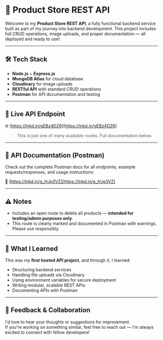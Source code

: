 # 🚀 Product Store REST API

Welcome to my **Product Store REST API**, a fully functional backend service built as part of my journey into backend development. This project includes full CRUD operations, image uploads, and proper documentation — all deployed and ready to use!

---

## 🛠️ Tech Stack

- **Node.js** + **Express.js**
- **MongoDB Atlas** for cloud database
- **Cloudinary** for image uploads
- **RESTful API** with standard CRUD operations
- **Postman** for API documentation and testing

---

## 🔗 Live API Endpoint

🌐 [https://lnkd.in/gEBz4DZ6](https://lnkd.in/gEBz4DZ6)

> This is just one of many available routes. Full documentation below.

---

## 📄 API Documentation (Postman)

Check out the complete Postman docs for all endpoints, example requests/responses, and usage instructions:

📘 [https://lnkd.in/g_HJe3VZ](https://lnkd.in/g_HJe3VZ)

---

## ⚠️ Notes

- Includes an open route to delete all products — **intended for testing/admin purposes only**.
- This route is clearly marked and documented in Postman with warnings. Please use responsibly.

---

## 🧠 What I Learned

This was my **first hosted API project**, and through it, I learned:
- Structuring backend services
- Handling file uploads via Cloudinary
- Using environment variables for secure deployment
- Writing modular, scalable REST APIs
- Documenting APIs with Postman

---

## 💬 Feedback & Collaboration

I'd love to hear your thoughts or suggestions for improvement.  
If you're working on something similar, feel free to reach out — I'm always excited to connect with fellow developers!
